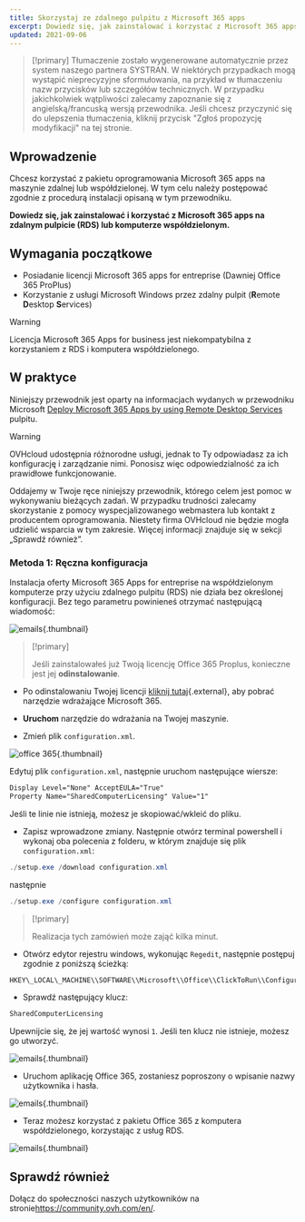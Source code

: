 ```yaml
---
title: Skorzystaj ze zdalnego pulpitu z Microsoft 365 apps
excerpt: Dowiedz się, jak zainstalować i korzystać z Microsoft 365 apps na zdalnym pulpicie (RDS) lub komputerze współdzielonym
updated: 2021-09-06
---
```


> [!primary]
> Tłumaczenie zostało wygenerowane automatycznie przez system naszego partnera SYSTRAN. W niektórych przypadkach mogą wystąpić nieprecyzyjne sformułowania, na przykład w tłumaczeniu nazw przycisków lub szczegółów technicznych. W przypadku jakichkolwiek wątpliwości zalecamy zapoznanie się z angielską/francuską wersją przewodnika. Jeśli chcesz przyczynić się do ulepszenia tłumaczenia, kliknij przycisk "Zgłoś propozycję modyfikacji" na tej stronie.
>

## Wprowadzenie

Chcesz korzystać z pakietu oprogramowania Microsoft 365 apps na maszynie zdalnej lub współdzielonej. W tym celu należy postępować zgodnie z procedurą instalacji opisaną w tym przewodniku.

**Dowiedz się, jak zainstalować i korzystać z Microsoft 365 apps na zdalnym pulpicie (RDS) lub komputerze współdzielonym.**

## Wymagania początkowe

- Posiadanie licencji Microsoft 365 apps for entreprise (Dawniej Office 365 ProPlus)
- Korzystanie z usługi Microsoft Windows przez zdalny pulpit (**R**emote **D**esktop **S**ervices)

> [!warning]
>
> Licencja Microsoft 365 Apps for business jest niekompatybilna z korzystaniem z RDS i komputera współdzielonego.
> 

## W praktyce

Niniejszy przewodnik jest oparty na informacjach wydanych w przewodniku Microsoft [Deploy Microsoft 365 Apps by using Remote Desktop Services](https://docs.microsoft.com/pl-pl/deployoffice/deploy-microsoft-365-apps-remote-desktop-services) pulpitu.

> [!warning]
>
> OVHcloud udostępnia różnorodne usługi, jednak to Ty odpowiadasz za ich konfigurację i zarządzanie nimi. Ponosisz więc odpowiedzialność za ich prawidłowe funkcjonowanie.
> 
> Oddajemy w Twoje ręce niniejszy przewodnik, którego celem jest pomoc w wykonywaniu bieżących zadań. W przypadku trudności zalecamy skorzystanie z pomocy wyspecjalizowanego webmastera lub kontakt z producentem oprogramowania. Niestety firma OVHcloud nie będzie mogła udzielić wsparcia w tym zakresie. Więcej informacji znajduje się w sekcji „Sprawdź również”.
> 

### Metoda 1: Ręczna konfiguracja

Instalacja oferty Microsoft 365 Apps for entreprise na współdzielonym komputerze przy użyciu zdalnego pulpitu (RDS) nie działa bez określonej konfiguracji. Bez tego parametru powinieneś otrzymać następującą wiadomość:

![emails](4717.png){.thumbnail}

> [!primary]
>
> Jeśli zainstalowałeś już Twoją licencję Office 365 Proplus, konieczne jest jej **odinstalowanie**.
>

- Po odinstalowaniu Twojej licencji [kliknij tutaj](https://www.microsoft.com/en-us/download/details.aspx?id=49117){.external}, aby pobrać narzędzie wdrażające Microsoft 365.

- **Uruchom** narzędzie do wdrażania na Twojej maszynie.

- Zmień plik `configuration.xml`.

![office 365](4720.png){.thumbnail}

Edytuj plik `configuration.xml`, następnie uruchom następujące wiersze:

```xml
Display Level="None" AcceptEULA="True"
Property Name="SharedComputerLicensing" Value="1"
```

Jeśli te linie nie istnieją, możesz je skopiować/wkleić do pliku.

- Zapisz wprowadzone zmiany. Następnie otwórz terminal powershell i wykonaj oba polecenia z folderu, w którym znajduje się plik `configuration.xml`:

```powershell
./setup.exe /download configuration.xml
```

następnie

```powershell
./setup.exe /configure configuration.xml
```
> [!primary]
>
> Realizacja tych zamówień może zająć kilka minut.

- Otwórz edytor rejestru windows, wykonując `Regedit`, następnie postępuj zgodnie z poniższą ścieżką:

```powershell
HKEY\_LOCAL\_MACHINE\\SOFTWARE\\Microsoft\\Office\\ClickToRun\\Configuration
```

- Sprawdź następujący klucz:

```powershell
SharedComputerLicensing
```

Upewnijcie się, że jej wartość wynosi `1`. Jeśli ten klucz nie istnieje, możesz go utworzyć.

![emails](4723.png){.thumbnail}

- Uruchom aplikację Office 365, zostaniesz poproszony o wpisanie nazwy użytkownika i hasła.

![emails](4724.png){.thumbnail}

- Teraz możesz korzystać z pakietu Office 365 z komputera współdzielonego, korzystając z usług RDS.

![emails](4726.png){.thumbnail}

## Sprawdź również

Dołącz do społeczności naszych użytkowników na stronie<https://community.ovh.com/en/>.
